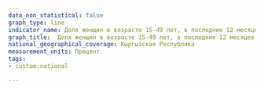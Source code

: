 ```yaml
---
data_non_statistical: false
graph_type: line
indicator_name: Доля женщин в возрасте 15-49 лет, в последние 12 месяцев, подвергшихся физического насилия (ограбления или нападения)
graph_title:  Доля женщин в возрасте 15-49 лет, в последние 12 месяцев, подвергшихся физического насилия (ограбления или нападения)
national_geographical_coverage: Кыргызская Республика
measurement_units: Процент
tags:
- custom.national

---
```

